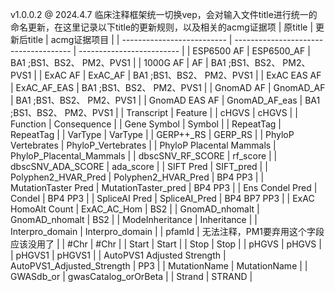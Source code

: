 v1.0.0.2 @ 2024.4.7
临床注释框架统一切换vep，会对输入文件title进行统一的命名更新，在这里记录以下title的更新规则，以及相关的acmg证据项
| 原title                    | 更新后title                           | acmg证据项目              |
| -------------------------- | ------------------------------------- | ------------------------- |
| ESP6500 AF                 | ESP6500_AF                            | BA1 ;BS1、BS2、 PM2、PVS1 |
| 1000G AF                   | AF                                    | BA1 ;BS1、BS2、 PM2、PVS1 |
| ExAC AF                    | ExAC_AF                               | BA1 ;BS1、BS2、 PM2、PVS1 |
| ExAC EAS AF                | ExAC_AF_EAS                           | BA1 ;BS1、BS2、 PM2、PVS1 |
| GnomAD AF                  | GnomAD_AF                             | BA1 ;BS1、BS2、 PM2、PVS1 |
| GnomAD EAS AF              | GnomAD_AF_eas                         | BA1 ;BS1、BS2、 PM2、PVS1 |
| Transcript                 | Feature                               |
| cHGVS                      | cHGVS                                 |
| Function                   | Consequence                           |
| Gene Symbol                | Symbol                                |
| RepeatTag                  | RepeatTag                             |
| VarType                    | VarType                               |
| GERP++_RS                  | GERP_RS                               |
| PhyloP Vertebrates         | PhyloP_Vertebrates                    |
| PhyloP Placental Mammals   | PhyloP_Placental_Mammals              |
| dbscSNV_RF_SCORE           | rf_score                              |
| dbscSNV_ADA_SCORE          | ada_score                             |
| SIFT Pred                  | SIFT_pred                             |
| Polyphen2_HVAR_Pred        | Polyphen2_HVAR_Pred                   | BP4 PP3                   |
| MutationTaster Pred        | MutationTaster_pred                   | BP4 PP3                   |
| Ens Condel Pred            | Condel                                | BP4  PP3                  |
| SpliceAI Pred              | SpliceAI_Pred                         | BP4 BP7 PP3               |
| ExAC HomoAlt Count         | ExAC_AC_Hom                           | BS2                       |
| GnomAD_nhomalt             | GnomAD_nhomalt                        | BS2                       |
| ModeInheritance            | Inheritance                           |
| Interpro_domain            | Interpro_domain                       |
| pfamId                     | 无法注释，PM1要弃用这个字段应该没用了 |
| #Chr                       | #Chr                                  |
| Start                      | Start                                 |
| Stop                       | Stop                                  |
| pHGVS                      | pHGVS                                 |
| pHGVS1                     | pHGVS1                                |
| AutoPVS1 Adjusted Strength | AutoPVS1_Adjusted_Strength            | PP3                       |
| MutationName               | MutationName                          |
| GWASdb_or                  | gwasCatalog_orOrBeta                  |
| Strand                     | STRAND                                |